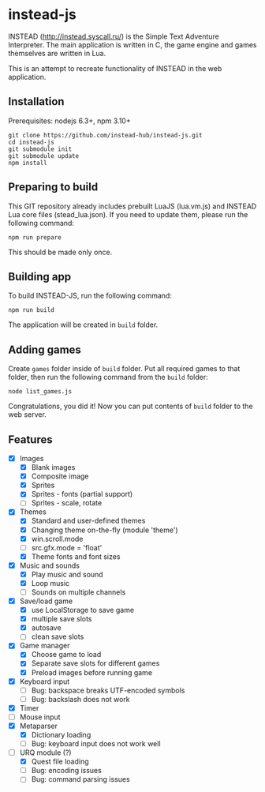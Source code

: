 # instead-js
INSTEAD (http://instead.syscall.ru/) is the Simple Text Adventure Interpreter. 
The main application is written in C, the game engine and games themselves are written in Lua.

This is an attempt to recreate functionality of INSTEAD in the web application.

## Installation

Prerequisites: nodejs 6.3+, npm 3.10+

    git clone https://github.com/instead-hub/instead-js.git
    cd instead-js
    git submodule init
    git submodule update
    npm install

## Preparing to build

This GIT repository already includes prebuilt LuaJS (lua.vm.js) and INSTEAD Lua core files (stead_lua.json). If you need to update them,
please run the following command:

    npm run prepare
    
This should be made only once.

## Building app

To build INSTEAD-JS, run the following command:

    npm run build
    
The application will be created in `build` folder.

## Adding games

Create `games` folder inside of `build` folder. Put all required games to that folder, then run the following command from the `build` folder:

    node list_games.js

Congratulations, you did it! Now you can put contents of `build` folder to the web server.

## Features

- [x] Images
    - [x] Blank images
    - [x] Composite image
    - [x] Sprites
    - [x] Sprites - fonts (partial support)
    - [ ] Sprites - scale, rotate
- [x] Themes
    - [x] Standard and user-defined themes
    - [x] Changing theme on-the-fly (module 'theme')
    - [x] win.scroll.mode
    - [ ] src.gfx.mode = 'float'
    - [x] Theme fonts and font sizes
- [x] Music and sounds
    - [x] Play music and sound
    - [x] Loop music
    - [ ] Sounds on multiple channels
- [x] Save/load game
    - [x] use LocalStorage to save game
    - [x] multiple save slots
    - [x] autosave
    - [ ] clean save slots
- [x] Game manager
    - [x] Choose game to load
    - [x] Separate save slots for different games
    - [x] Preload images before running game
- [x] Keyboard input
    - [ ] Bug: backspace breaks UTF-encoded symbols
    - [ ] Bug: backslash does not work
- [x] Timer
- [ ] Mouse input
- [x] Metaparser
    - [x] Dictionary loading
    - [ ] Bug: keyboard input does not work well
- [ ] URQ module (?)
    - [x] Quest file loading
    - [ ] Bug: encoding issues
    - [ ] Bug: command parsing issues
